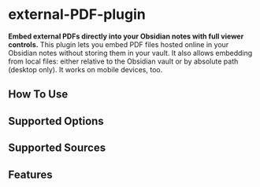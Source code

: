 # external-PDF-plugin

**Embed external PDFs directly into your Obsidian notes with full viewer controls.**
This plugin lets you embed PDF files hosted online in your Obsidian notes without storing them in your vault. It also allows embedding from local files: either relative to the Obsidian vault or by absolute path (desktop only). It works on mobile devices, too.

## How To Use

## Supported Options

## Supported Sources

## Features
